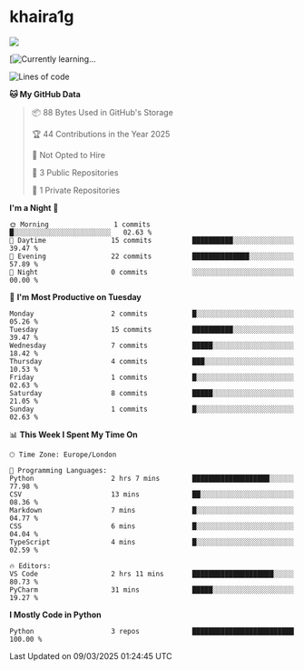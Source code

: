 # khaira1g

![](https://komarev.com/ghpvc/?username=khaira1g)

[![Currently learning...](https://github-readme-tech-stack.vercel.app/api/cards?title=Currently+learning...&lineCount=1&line1=python%2Cpython%2Cfff100%3Bhtml5%2Chtml5%2Cff5800%3Bcss%2Ccss%2C00e0ff%3Bjavascript%2Cjavascript%2Cfff100%3B)

<!--START_SECTION:waka-->
![Lines of code](https://img.shields.io/badge/From%20Hello%20World%20I%27ve%20Written-2.5%20thousand%20lines%20of%20code-blue)

**🐱 My GitHub Data** 

> 📦 88 Bytes Used in GitHub's Storage 
 > 
> 🏆 44 Contributions in the Year 2025
 > 
> 🚫 Not Opted to Hire
 > 
> 📜 3 Public Repositories 
 > 
> 🔑 1 Private Repositories 
 > 
**I'm a Night 🦉** 

```text
🌞 Morning                1 commits           █░░░░░░░░░░░░░░░░░░░░░░░░   02.63 % 
🌆 Daytime                15 commits          ██████████░░░░░░░░░░░░░░░   39.47 % 
🌃 Evening                22 commits          ██████████████░░░░░░░░░░░   57.89 % 
🌙 Night                  0 commits           ░░░░░░░░░░░░░░░░░░░░░░░░░   00.00 % 
```
📅 **I'm Most Productive on Tuesday** 

```text
Monday                   2 commits           █░░░░░░░░░░░░░░░░░░░░░░░░   05.26 % 
Tuesday                  15 commits          ██████████░░░░░░░░░░░░░░░   39.47 % 
Wednesday                7 commits           █████░░░░░░░░░░░░░░░░░░░░   18.42 % 
Thursday                 4 commits           ███░░░░░░░░░░░░░░░░░░░░░░   10.53 % 
Friday                   1 commits           █░░░░░░░░░░░░░░░░░░░░░░░░   02.63 % 
Saturday                 8 commits           █████░░░░░░░░░░░░░░░░░░░░   21.05 % 
Sunday                   1 commits           █░░░░░░░░░░░░░░░░░░░░░░░░   02.63 % 
```


📊 **This Week I Spent My Time On** 

```text
🕑︎ Time Zone: Europe/London

💬 Programming Languages: 
Python                   2 hrs 7 mins        ███████████████████░░░░░░   77.98 % 
CSV                      13 mins             ██░░░░░░░░░░░░░░░░░░░░░░░   08.36 % 
Markdown                 7 mins              █░░░░░░░░░░░░░░░░░░░░░░░░   04.77 % 
CSS                      6 mins              █░░░░░░░░░░░░░░░░░░░░░░░░   04.04 % 
TypeScript               4 mins              █░░░░░░░░░░░░░░░░░░░░░░░░   02.59 % 

🔥 Editors: 
VS Code                  2 hrs 11 mins       ████████████████████░░░░░   80.73 % 
PyCharm                  31 mins             █████░░░░░░░░░░░░░░░░░░░░   19.27 % 
```

**I Mostly Code in Python** 

```text
Python                   3 repos             █████████████████████████   100.00 % 
```




 Last Updated on 09/03/2025 01:24:45 UTC
<!--END_SECTION:waka-->
